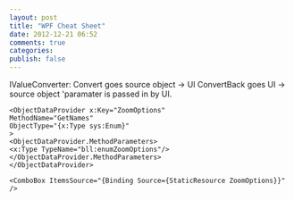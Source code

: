 ```yaml
---
layout: post
title: "WPF Cheat Sheet"
date: 2012-12-21 06:52
comments: true
categories: 
publish: false
---
```


IValueConverter:
Convert goes source object -> UI
ConvertBack goes UI -> source object
'paramater is passed in by UI.

```xaml
<ObjectDataProvider x:Key="ZoomOptions"
MethodName="GetNames"
ObjectType="{x:Type sys:Enum}"
>
<ObjectDataProvider.MethodParameters>
<x:Type TypeName="bll:enumZoomOptions"/>
</ObjectDataProvider.MethodParameters>
</ObjectDataProvider>

<ComboBox ItemsSource="{Binding Source={StaticResource ZoomOptions}}" />
```
